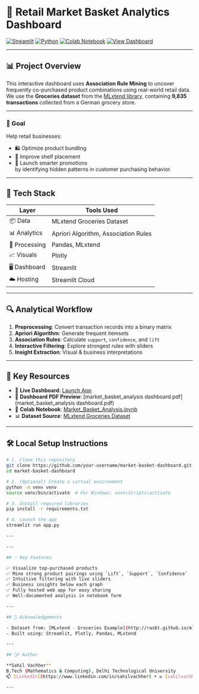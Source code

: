 # 🛒 Retail Market Basket Analytics Dashboard

[![Streamlit](https://img.shields.io/badge/Built%20with-Streamlit-ff4b4b?logo=streamlit&logoColor=white)](https://streamlit.io)
[![Python](https://img.shields.io/badge/Python-3.10+-blue?logo=python)](https://www.python.org/)
[![Colab Notebook](https://img.shields.io/badge/View%20Notebook-IPYNB-yellow?logo=jupyter)](Market_Basket_Analysis.ipynb)
[![View Dashboard](https://img.shields.io/badge/Live%20Dashboard-Open-green?logo=streamlit)](https://market-basket-analysis-dashboard-mkjkh2dessyph4qxcb4lr8.streamlit.app/)

---

## 📊 Project Overview

This interactive dashboard uses **Association Rule Mining** to uncover frequently co-purchased product combinations using real-world retail data.  
We use the **Groceries dataset** from the [MLxtend library](http://rasbt.github.io/mlxtend/user_guide/frequent_patterns/apriori/), containing **9,835 transactions** collected from a German grocery store.

---

### 🎯 Goal

Help retail businesses:
- 🛍️ Optimize product bundling  
- 🧠 Improve shelf placement  
- 💸 Launch smarter promotions  
by identifying hidden patterns in customer purchasing behavior.

---

## 🧪 Tech Stack

| Layer         | Tools Used                           |
|---------------|--------------------------------------|
| 📦 Data        | MLxtend Groceries Dataset            |
| 📊 Analytics   | Apriori Algorithm, Association Rules |
| 🧮 Processing  | Pandas, MLxtend                      |
| 📈 Visuals     | Plotly                               |
| 🖥️ Dashboard   | Streamlit                            |
| ☁️ Hosting     | Streamlit Cloud                      |

---

## 🔍 Analytical Workflow

1. **Preprocessing**: Convert transaction records into a binary matrix  
2. **Apriori Algorithm**: Generate frequent itemsets  
3. **Association Rules**: Calculate `support`, `confidence`, and `lift`  
4. **Interactive Filtering**: Explore strongest rules with sliders  
5. **Insight Extraction**: Visual & business interpretations

---

## 📂 Key Resources

- 🚀 **Live Dashboard**: [Launch App](https://market-basket-analysis-dashboard-mkjkh2dessyph4qxcb4lr8.streamlit.app/)
- 📄 **Dashboard PDF Preview**: [market_basket_analysis dashboard.pdf](market_basket_analysis dashboard.pdf)
- 📓 **Colab Notebook**: [Market_Basket_Analysis.ipynb](makrket_basket_analysis.ipynb)
- 📊 **Dataset Source**: [MLxtend Groceries Dataset](http://rasbt.github.io/mlxtend/user_guide/frequent_patterns/apriori/)

---

## 🛠️ Local Setup Instructions

```bash
# 1. Clone this repository
git clone https://github.com/your-username/market-basket-dashboard.git
cd market-basket-dashboard

# 2. (Optional) Create a virtual environment
python -m venv venv
source venv/bin/activate  # For Windows: venv\Scripts\activate

# 3. Install required libraries
pip install -r requirements.txt

# 4. Launch the app
streamlit run app.py

---

---

## 💡 Key Features

✅ Visualize top-purchased products  
✅ Mine strong product pairings using `Lift`, `Support`, `Confidence`  
✅ Intuitive filtering with live sliders  
✅ Business insights below each graph  
✅ Fully hosted web app for easy sharing  
✅ Well-documented analysis in notebook form

---

## 🤝 Acknowledgements

- Dataset from: [MLxtend - Groceries Example](http://rasbt.github.io/mlxtend/user_guide/frequent_patterns/apriori/)
- Built using: Streamlit, Plotly, Pandas, MLxtend

---

## 🙋‍♂️ Author

**Sahil Vachher**  
B.Tech (Mathematics & Computing), Delhi Technological University  
📫 [LinkedIn](https://www.linkedin.com/in/sahilvachher) • ✉️ [sahilvachher@gmail.com](mailto:sahilvachher@gmail.com)

---

